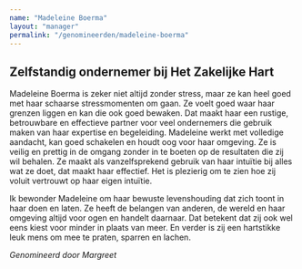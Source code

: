 ```yaml
---
name: "Madeleine Boerma"
layout: "manager"
permalink: "/genomineerden/madeleine-boerma"
---
```

## Zelfstandig ondernemer bij Het Zakelijke Hart
Madeleine Boerma is zeker niet altijd zonder stress, maar ze kan heel goed met haar schaarse stressmomenten om gaan. Ze voelt goed waar haar grenzen liggen en kan die ook goed bewaken. Dat maakt haar een rustige, betrouwbare en effectieve partner voor veel ondernemers die gebruik maken van haar expertise en begeleiding. Madeleine werkt met volledige aandacht, kan goed schakelen en houdt oog voor haar omgeving. Ze is veilig en prettig in de omgang zonder in te boeten op de resultaten die zij wil behalen. Ze maakt als vanzelfsprekend gebruik van haar intuïtie bij alles wat ze doet, dat maakt haar effectief. Het is plezierig om te zien hoe zij voluit vertrouwt op haar eigen intuïtie.

Ik bewonder Madeleine om haar bewuste levenshouding dat zich toont in haar doen en laten. Ze heeft de belangen van anderen, de wereld en haar omgeving altijd voor ogen en handelt daarnaar. Dat betekent dat zij ook wel eens kiest voor minder in plaats van meer. En verder is zij een hartstikke leuk mens om mee te praten, sparren en lachen.

_Genomineerd door Margreet_
